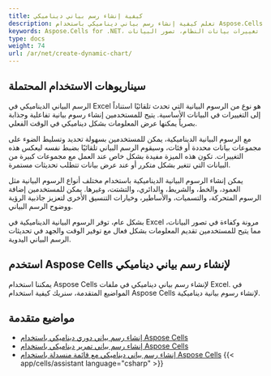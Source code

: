 ```yaml
---
title: كيفية إنشاء رسم بياني ديناميكي
description: تعلم كيفية إنشاء رسم بياني ديناميكي باستخدام Aspose.Cells for .NET. سيقدم دليلنا الشامل كيفية تحديث وتعديل بيانات الرسم البياني، وتخطيطه، ومظهره في الوقت الفعلي استناداً إلى إدخال المستخدم أو تغييرات بيانات النظام.
keywords: Aspose.Cells for .NET، رسم بياني ديناميكي، تحديثات في الوقت الفعلي، إدخال المستخدم، تغييرات بيانات النظام، تصور البيانات
type: docs
weight: 74
url: /ar/net/create-dynamic-chart/
---
```


## **سيناريوهات الاستخدام المحتملة**
الرسم البياني الديناميكي في Excel هو نوع من الرسوم البيانية التي تحدث تلقائيًا استناداً إلى التغييرات في البيانات الأساسية. يتيح للمستخدمين إنشاء رسوم بيانية تفاعلية وجذابة بصرياً يمكنها عرض المعلومات بشكل ديناميكي في الوقت الفعلي.

مع الرسوم البيانية الديناميكية، يمكن للمستخدمين بسهولة تحديد وتسليط الضوء على مجموعات بيانات محددة أو فئات، وسيقوم الرسم البياني تلقائيًا بضبط نفسه ليعكس هذه التغييرات. تكون هذه الميزة مفيدة بشكل خاص عند العمل مع مجموعات كبيرة من البيانات التي تتغير بشكل متكرر أو عند عرض بيانات تتطلب تحديثات مستمرة.

يمكن إنشاء الرسوم البيانية الديناميكية باستخدام مختلف أنواع الرسوم البيانية مثل العمود، والخط، والشريط، والدائري، والتشتت، وغيرها. يمكن للمستخدمين إضافة الرسوم المتحركة، والتسميات، والأساطير، وخيارات التنسيق الأخرى لتعزيز جاذبية الرؤية ووضوح الرسم البياني.

بشكل عام، توفر الرسوم البيانية الديناميكية في Excel مرونة وكفاءة في تصور البيانات، مما يتيح للمستخدمين تقديم المعلومات بشكل فعال مع توفير الوقت والجهد في تحديثات الرسم البياني اليدوية.

## **استخدم Aspose Cells لإنشاء رسم بياني ديناميكي**
يمكننا استخدام Aspose Cells لإنشاء رسم بياني ديناميكي في ملفات Excel.
في المواضيع المتقدمة، سنريك كيفية استخدام Aspose Cells لإنشاء رسوم بيانية ديناميكية.

## **مواضيع متقدمة**
- [إنشاء رسم بياني دوري ديناميكي باستخدام Aspose Cells](/cells/ar/net/create-dynamic-rolling-chart/)
- [إنشاء رسم بياني تمرير ديناميكي باستخدام Aspose Cells](/cells/ar/net/create-dynamic-scrolling-chart/)
- [إنشاء رسم بياني ديناميكي مع قائمة منسدلة باستخدام Aspose Cells](/cells/ar/net/create-dynamic-chart-with-dropdownlist/)
{{< app/cells/assistant language="csharp" >}}
